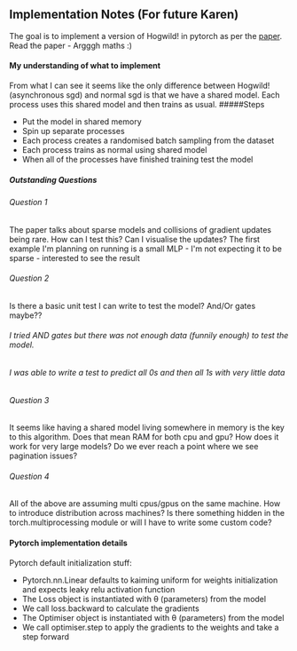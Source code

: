  Implementation Notes (For future Karen)
---

The goal is to implement a version of Hogwild! in pytorch as per the [paper](https://people.eecs.berkeley.edu/~brecht/papers/hogwildTR.pdf).
Read the paper - Argggh maths :) 


#### My understanding of what to  implement

From what I can see it seems like the only difference between Hogwild! (asynchronous sgd) and normal sgd is that we have a shared model. Each process uses this shared model and then trains as usual.
#####Steps
- Put the model in shared memory 
- Spin up separate processes 
- Each process creates a randomised batch sampling from the dataset
- Each process trains as normal using shared model
- When all of the processes have finished training test the model

##### Outstanding Questions
###### Question 1
The paper talks about sparse models and collisions of gradient updates being rare. How can I test this? Can I visualise the updates?
The first example I'm planning on running is a small MLP - I'm not expecting it to be sparse - interested to see the result


###### Question 2
Is there a basic unit test I can write to test the model? And/Or gates maybe??
###### I tried AND gates but there was not enough data (funnily enough) to test the model. <br>
###### I was able to write a test to predict all 0s and then all 1s with very little data



###### Question 3
It seems like having a shared model living somewhere in memory is the key to  this algorithm.
Does that mean RAM for both cpu and gpu?
How does it work for very large models? Do we ever reach a point where we see pagination issues?

###### Question 4
All of the above are assuming multi cpus/gpus on the same machine. How to introduce distribution across machines? Is there something hidden in the torch.multiprocessing module or will I have to write some custom code?

#### Pytorch implementation details

Pytorch default initialization stuff:

- Pytorch.nn.Linear defaults to kaiming uniform for weights initialization and expects leaky relu activation function
- The Loss object is instantiated with θ (parameters) from the model
- We call loss.backward to calculate the gradients
- The Optimiser object is instantiated with θ (parameters) from the model
- We call optimiser.step to apply the gradients to the weights and take a step forward
